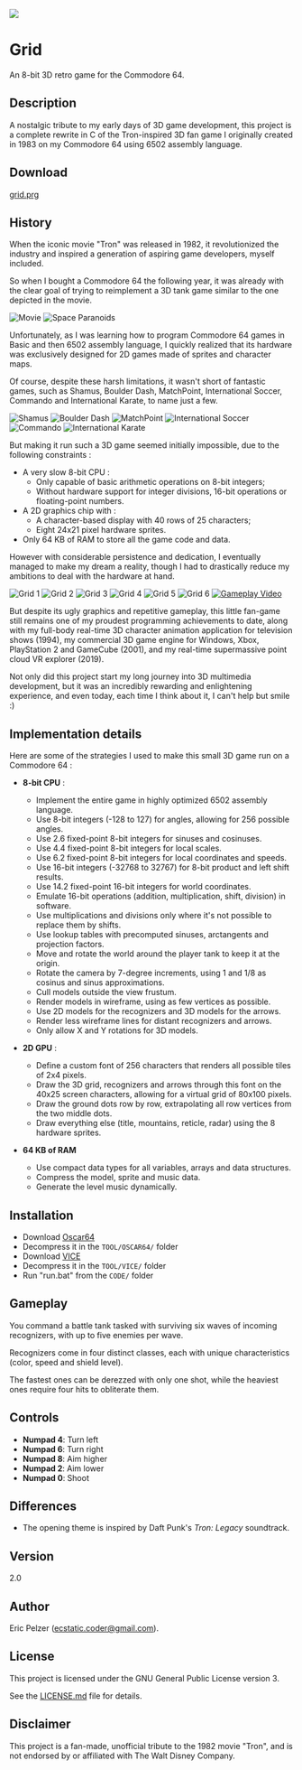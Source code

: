 ![](https://github.com/SenseLogic/GRID/blob/master/LOGO/grid.png)

# Grid

An 8-bit 3D retro game for the Commodore 64.

## Description

A nostalgic tribute to my early days of 3D game development, this project is a complete rewrite in C of the Tron-inspired 3D fan game I originally created in 1983 on my Commodore 64 using 6502 assembly language.

## Download

[grid.prg](https://github.com/SenseLogic/GRID/raw/refs/heads/master/CODE/grid.prg)

## History

When the iconic movie "Tron" was released in 1982, it revolutionized the industry and inspired a generation of aspiring game developers, myself included.

So when I bought a Commodore 64 the following year, it was already with the clear goal of trying to reimplement a 3D tank game similar to the one depicted in the movie.

![Movie](https://github.com/SenseLogic/GRID/blob/master/IMAGE/movie_1.png)
![Space Paranoids](https://github.com/SenseLogic/GRID/blob/master/IMAGE/movie_2.png)

Unfortunately, as I was learning how to program Commodore 64 games in Basic and then 6502 assembly language, I quickly realized that its hardware was exclusively designed for 2D games made of sprites and character maps.

Of course, despite these harsh limitations, it wasn't short of fantastic games, such as Shamus, Boulder Dash, MatchPoint, International Soccer, Commando and International Karate, to name just a few.

![Shamus](https://github.com/SenseLogic/GRID/blob/master/IMAGE/shamus.gif)
![Boulder Dash](https://github.com/SenseLogic/GRID/blob/master/IMAGE/boulder_dash.gif)
![MatchPoint](https://github.com/SenseLogic/GRID/blob/master/IMAGE/match_point.gif)
![International Soccer](https://github.com/SenseLogic/GRID/blob/master/IMAGE/international_soccer.gif)
![Commando](https://github.com/SenseLogic/GRID/blob/master/IMAGE/commando.gif)
![International Karate](https://github.com/SenseLogic/GRID/blob/master/IMAGE/international_karate.gif)

But making it run such a 3D game seemed initially impossible, due to the following constraints :

-   A very slow 8-bit CPU :
    -   Only capable of basic arithmetic operations on 8-bit integers;
    -   Without hardware support for integer divisions, 16-bit operations or floating-point numbers.
-   A 2D graphics chip with :
    -   A character-based display with 40 rows of 25 characters;
    -   Eight 24x21 pixel hardware sprites.
-   Only 64 KB of RAM to store all the game code and data.

However with considerable persistence and dedication, I eventually managed to make my dream a reality, though I had to drastically reduce my ambitions to deal with the hardware at hand.

![Grid 1](https://github.com/SenseLogic/GRID/blob/master/IMAGE/grid_1.png)
![Grid 2](https://github.com/SenseLogic/GRID/blob/master/IMAGE/grid_2.png)
![Grid 3](https://github.com/SenseLogic/GRID/blob/master/IMAGE/grid_3.png)
![Grid 4](https://github.com/SenseLogic/GRID/blob/master/IMAGE/grid_4.png)
![Grid 5](https://github.com/SenseLogic/GRID/blob/master/IMAGE/grid_5.png)
![Grid 6](https://github.com/SenseLogic/GRID/blob/master/IMAGE/grid_6.png)
[![Gameplay Video](https://github.com/SenseLogic/GRID/blob/master/VIDEO/gameplay_small.avif)](https://www.youtube.com/watch?v=etTlBgzufo4)

But despite its ugly graphics and repetitive gameplay, this little fan-game still remains one of my proudest programming achievements to date, along with my full-body real-time 3D character animation application for television shows (1994), my commercial 3D game engine for Windows, Xbox, PlayStation 2 and GameCube (2001), and my real-time supermassive point cloud VR explorer (2019).

Not only did this project start my long journey into 3D multimedia development, but it was an incredibly rewarding and enlightening experience, and even today, each time I think about it, I can't help but smile :)

## Implementation details

Here are some of the strategies I used to make this small 3D game run on a Commodore 64 :

*   **8-bit CPU** :

    *   Implement the entire game in highly optimized 6502 assembly language.
    *   Use 8-bit integers (-128 to 127) for angles, allowing for 256 possible angles.
    *   Use 2.6 fixed-point 8-bit integers for sinuses and cosinuses.
    *   Use 4.4 fixed-point 8-bit integers for local scales.
    *   Use 6.2 fixed-point 8-bit integers for local coordinates and speeds.
    *   Use 16-bit integers (-32768 to 32767) for 8-bit product and left shift results.
    *   Use 14.2 fixed-point 16-bit integers for world coordinates.
    *   Emulate 16-bit operations (addition, multiplication, shift, division) in software.
    *   Use multiplications and divisions only where it's not possible to replace them by shifts.
    *   Use lookup tables with precomputed sinuses, arctangents and projection factors.
    *   Move and rotate the world around the player tank to keep it at the origin.
    *   Rotate the camera by 7-degree increments, using 1 and 1/8 as cosinus and sinus approximations.
    *   Cull models outside the view frustum.
    *   Render models in wireframe, using as few vertices as possible.
    *   Use 2D models for the recognizers and 3D models for the arrows.
    *   Render less wireframe lines for distant recognizers and arrows.
    *   Only allow X and Y rotations for 3D models.

*   **2D GPU** :

    *   Define a custom font of 256 characters that renders all possible tiles of 2x4 pixels.
    *   Draw the 3D grid, recognizers and arrows through this font on the 40x25 screen characters, allowing for a virtual grid of 80x100 pixels.
    *   Draw the ground dots row by row, extrapolating all row vertices from the two middle dots.
    *   Draw everything else (title, mountains, reticle, radar) using the 8 hardware sprites.

*   **64 KB of RAM**

    *   Use compact data types for all variables, arrays and data structures.
    *   Compress the model, sprite and music data.
    *   Generate the level music dynamically.

## Installation

*   Download [Oscar64](https://github.com/drmortalwombat/oscar64/releases/download/v1.32.263/oscar64.zip)
*   Decompress it in the `TOOL/OSCAR64/` folder
*   Download [VICE](https://sourceforge.net/projects/vice-emu/files/releases/binaries/windows/GTK3VICE-3.8-win64.zip/download)
*   Decompress it in the `TOOL/VICE/` folder
*   Run "run.bat" from the `CODE/` folder

## Gameplay

You command a battle tank tasked with surviving six waves of incoming recognizers, with up to five enemies per wave.

Recognizers come in four distinct classes, each with unique characteristics (color, speed and shield level).

The fastest ones can be derezzed with only one shot, while the heaviest ones require four hits to obliterate them.

## Controls

- **Numpad 4**: Turn left
- **Numpad 6**: Turn right
- **Numpad 8**: Aim higher
- **Numpad 2**: Aim lower
- **Numpad 0**: Shoot

## Differences

- The opening theme is inspired by Daft Punk's *Tron: Legacy* soundtrack.

## Version

2.0

## Author

Eric Pelzer (ecstatic.coder@gmail.com).

## License

This project is licensed under the GNU General Public License version 3.

See the [LICENSE.md](LICENSE.md) file for details.

## Disclaimer

This project is a fan-made, unofficial tribute to the 1982 movie "Tron", and is not endorsed by or affiliated with The Walt Disney Company.
